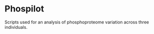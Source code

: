 Phospilot
=========

Scripts used for an analysis of phosphoproteome variation across three individuals. 

